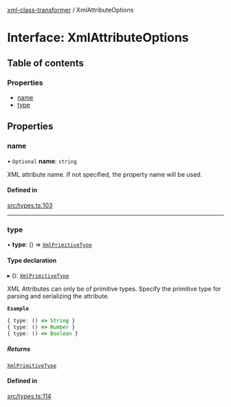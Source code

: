 [xml-class-transformer](../README.md) / XmlAttributeOptions

# Interface: XmlAttributeOptions

## Table of contents

### Properties

- [name](XmlAttributeOptions.md#name)
- [type](XmlAttributeOptions.md#type)

## Properties

### name

• `Optional` **name**: `string`

XML attribute name.
If not specified, the property name will be used.

#### Defined in

[src/types.ts:103](https://github.com/Edgar-P-yan/xml-class-transformer/blob/bd27759/src/types.ts#L103)

___

### type

• **type**: () => [`XmlPrimitiveType`](../README.md#xmlprimitivetype)

#### Type declaration

▸ (): [`XmlPrimitiveType`](../README.md#xmlprimitivetype)

XML Attributes can only be of primitive types.
Specify the primitive type for parsing and serializing the attribute.

**`Example`**

```ts
{ type: () => String }
{ type: () => Number }
{ type: () => Boolean }
```

##### Returns

[`XmlPrimitiveType`](../README.md#xmlprimitivetype)

#### Defined in

[src/types.ts:114](https://github.com/Edgar-P-yan/xml-class-transformer/blob/bd27759/src/types.ts#L114)

